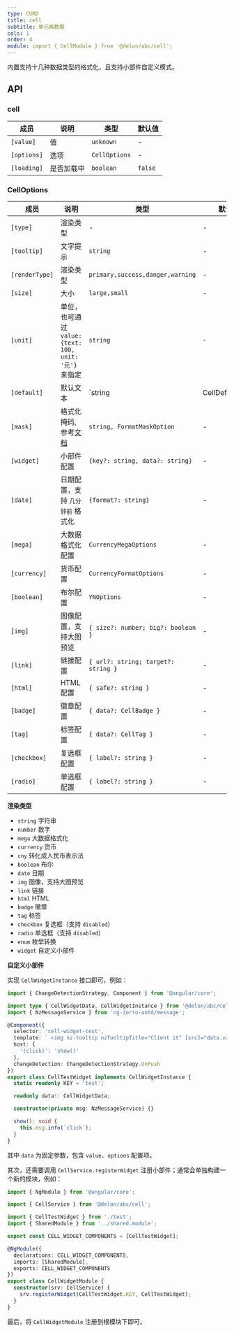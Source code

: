 ```yaml
---
type: CURD
title: cell
subtitle: 单元格数据
cols: 1
order: 4
module: import { CellModule } from '@delon/abc/cell';
---
```


内置支持十几种数据类型的格式化，且支持小部件自定义模式。

## API

### cell

| 成员 | 说明 | 类型 | 默认值 |
|----|----|----|-----|
| `[value]` | 值 | `unknown` | - |
| `[options]` | 选项 | `CellOptions` | - |
| `[loading]` | 是否加载中 | `boolean` | `false` |

### CellOptions

| 成员 | 说明 | 类型 | 默认值 |
|----|----|----|-----|
| `[type]` | 渲染类型 | - | - |
| `[tooltip]` | 文字提示 | `string` | - |
| `[renderType]` | 渲染类型 | `primary,success,danger,warning` | - |
| `[size]` | 大小 | `large,small` | - |
| `[unit]` | 单位，也可通过 `value: {text: 100, unit: '元'}` 来指定 | `string` | `-` |
| `[default]` | 默认文本 | `string | CellDefaultText` | - |
| `[mask]` | 格式化掩码, 参考[文档](https://ng-alain.com/util/format/zh#formatMask) | `string, FormatMaskOption` | - |
| `[widget]` | 小部件配置 | `{key?: string, data?: string}` | - |
| `[date]` | 日期配置，支持 `几分钟前` 格式化 | `{format?: string}` | - |
| `[mega]` | 大数据格式化配置 | `CurrencyMegaOptions` | - |
| `[currency]` | 货币配置 | `CurrencyFormatOptions` | - |
| `[boolean]` | 布尔配置 | `YNOptions` | - |
| `[img]` | 图像配置，支持大图预览 | `{ size?: number; big?: boolean }` | - |
| `[link]` | 链接配置 | `{ url?: string; target?: string }` | - |
| `[html]` | HTML 配置 | `{ safe?: string }` | - |
| `[badge]` | 徽章配置 | `{ data?: CellBadge }` | - |
| `[tag]` | 标签配置 | `{ data?: CellTag }` | - |
| `[checkbox]` | 复选框配置 | `{ label?: string }` | - |
| `[radio]` | 单选框配置 | `{ label?: string }` | - |

**渲染类型**

- `string` 字符串
- `number` 数字
- `mega` 大数据格式化
- `currency` 货币
- `cny` 转化成人民币表示法
- `boolean` 布尔
- `date` 日期
- `img` 图像，支持大图预览
- `link` 链接
- `html` HTML
- `badge` 徽章
- `tag` 标签
- `checkbox` 复选框（支持 `disabled`）
- `radio` 单选框（支持 `disabled`）
- `enum` 枚举转换
- `widget` 自定义小部件

**自定义小部件**

实现 `CellWidgetInstance` 接口即可，例如：

```ts
import { ChangeDetectionStrategy, Component } from '@angular/core';

import type { CellWidgetData, CellWidgetInstance } from '@delon/abc/cell';
import { NzMessageService } from 'ng-zorro-antd/message';

@Component({
  selector: 'cell-widget-test',
  template: ` <img nz-tooltip nzTooltipTitle="Client it" [src]="data.value" class="img" style="cursor: pointer" /> `,
  host: {
    '(click)': 'show()'
  },
  changeDetection: ChangeDetectionStrategy.OnPush
})
export class CellTestWidget implements CellWidgetInstance {
  static readonly KEY = 'test';

  readonly data!: CellWidgetData;

  constructor(private msg: NzMessageService) {}

  show(): void {
    this.msg.info(`click`);
  }
}
```

其中 `data` 为固定参数，包含 `value`、`options` 配置项。

其次，还需要调用 `CellService.registerWidget` 注册小部件；通常会单独构建一个新的模块，例如：

```ts
import { NgModule } from '@angular/core';

import { CellService } from '@delon/abc/cell';

import { CellTestWidget } from './test';
import { SharedModule } from '../shared.module';

export const CELL_WIDGET_COMPONENTS = [CellTestWidget];

@NgModule({
  declarations: CELL_WIDGET_COMPONENTS,
  imports: [SharedModule],
  exports: CELL_WIDGET_COMPONENTS
})
export class CellWidgetModule {
  constructor(srv: CellService) {
    srv.registerWidget(CellTestWidget.KEY, CellTestWidget);
  }
}
```

最后，将 `CellWidgetModule` 注册到根模块下即可。
